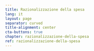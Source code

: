 ```yaml
---
title: Razionalizzazione della spesa
lang: it
layout: page
separator: curved
title-alignment: center
cta-buttons: true
chapter: razionalizzazione-della-spesa
ref: razionalizzazione-della-spesa
---
```

